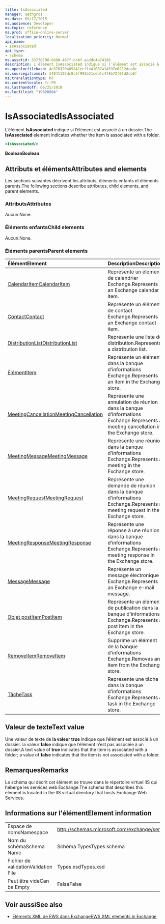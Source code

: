 ```yaml
---
title: IsAssociated
manager: sethgros
ms.date: 09/17/2015
ms.audience: Developer
ms.topic: reference
ms.prod: office-online-server
localization_priority: Normal
api_name:
- IsAssociated
api_type:
- schema
ms.assetid: 637f0798-6680-487f-bcbf-aaddc4a74186
description: L’élément IsAssociated indique si l’élément est associé à un dossier.
ms.openlocfilehash: 4e376320489841ecf1b41087a14597e0212dea8c
ms.sourcegitcommit: 34041125dc8c5f993b21cebfc4f8b72f0fd2cb6f
ms.translationtype: MT
ms.contentlocale: fr-FR
ms.lasthandoff: 06/25/2018
ms.locfileid: "19828004"
---
```

# <a name="isassociated"></a><span data-ttu-id="7e6d3-103">IsAssociated</span><span class="sxs-lookup"><span data-stu-id="7e6d3-103">IsAssociated</span></span>

<span data-ttu-id="7e6d3-104">L’élément **IsAssociated** indique si l’élément est associé à un dossier.</span><span class="sxs-lookup"><span data-stu-id="7e6d3-104">The **IsAssociated** element indicates whether the item is associated with a folder.</span></span> 
  
```XML
<IsAssociated/>
```

 <span data-ttu-id="7e6d3-105">**Boolean**</span><span class="sxs-lookup"><span data-stu-id="7e6d3-105">**Boolean**</span></span>
## <a name="attributes-and-elements"></a><span data-ttu-id="7e6d3-106">Attributs et éléments</span><span class="sxs-lookup"><span data-stu-id="7e6d3-106">Attributes and elements</span></span>

<span data-ttu-id="7e6d3-107">Les sections suivantes décrivent les attributs, éléments enfants et éléments parents.</span><span class="sxs-lookup"><span data-stu-id="7e6d3-107">The following sections describe attributes, child elements, and parent elements.</span></span>
  
### <a name="attributes"></a><span data-ttu-id="7e6d3-108">Attributs</span><span class="sxs-lookup"><span data-stu-id="7e6d3-108">Attributes</span></span>

<span data-ttu-id="7e6d3-109">Aucun.</span><span class="sxs-lookup"><span data-stu-id="7e6d3-109">None.</span></span>
  
### <a name="child-elements"></a><span data-ttu-id="7e6d3-110">Éléments enfants</span><span class="sxs-lookup"><span data-stu-id="7e6d3-110">Child elements</span></span>

<span data-ttu-id="7e6d3-111">Aucun.</span><span class="sxs-lookup"><span data-stu-id="7e6d3-111">None.</span></span>
  
### <a name="parent-elements"></a><span data-ttu-id="7e6d3-112">Éléments parents</span><span class="sxs-lookup"><span data-stu-id="7e6d3-112">Parent elements</span></span>

|<span data-ttu-id="7e6d3-113">**Élément**</span><span class="sxs-lookup"><span data-stu-id="7e6d3-113">**Element**</span></span>|<span data-ttu-id="7e6d3-114">**Description**</span><span class="sxs-lookup"><span data-stu-id="7e6d3-114">**Description**</span></span>|
|:-----|:-----|
|[<span data-ttu-id="7e6d3-115">CalendarItem</span><span class="sxs-lookup"><span data-stu-id="7e6d3-115">CalendarItem</span></span>](calendaritem.md) <br/> |<span data-ttu-id="7e6d3-116">Représente un élément de calendrier Exchange.</span><span class="sxs-lookup"><span data-stu-id="7e6d3-116">Represents an Exchange calendar item.</span></span>  <br/> |
|[<span data-ttu-id="7e6d3-117">Contact</span><span class="sxs-lookup"><span data-stu-id="7e6d3-117">Contact</span></span>](contact.md) <br/> |<span data-ttu-id="7e6d3-118">Représente un élément de contact Exchange.</span><span class="sxs-lookup"><span data-stu-id="7e6d3-118">Represents an Exchange contact item.</span></span>  <br/> |
|[<span data-ttu-id="7e6d3-119">DistributionList</span><span class="sxs-lookup"><span data-stu-id="7e6d3-119">DistributionList</span></span>](distributionlist.md) <br/> |<span data-ttu-id="7e6d3-120">Représente une liste de distribution.</span><span class="sxs-lookup"><span data-stu-id="7e6d3-120">Represents a distribution list.</span></span>  <br/> |
|[<span data-ttu-id="7e6d3-121">Élément</span><span class="sxs-lookup"><span data-stu-id="7e6d3-121">Item</span></span>](item.md) <br/> |<span data-ttu-id="7e6d3-122">Représente un élément dans la banque d'informations Exchange.</span><span class="sxs-lookup"><span data-stu-id="7e6d3-122">Represents an item in the Exchange store.</span></span>  <br/> |
|[<span data-ttu-id="7e6d3-123">MeetingCancellation</span><span class="sxs-lookup"><span data-stu-id="7e6d3-123">MeetingCancellation</span></span>](meetingcancellation.md) <br/> |<span data-ttu-id="7e6d3-124">Représente une annulation de réunion dans la banque d'informations Exchange.</span><span class="sxs-lookup"><span data-stu-id="7e6d3-124">Represents a meeting cancellation in the Exchange store.</span></span>  <br/> |
|[<span data-ttu-id="7e6d3-125">MeetingMessage</span><span class="sxs-lookup"><span data-stu-id="7e6d3-125">MeetingMessage</span></span>](meetingmessage.md) <br/> |<span data-ttu-id="7e6d3-126">Représente une réunion dans la banque d'informations Exchange.</span><span class="sxs-lookup"><span data-stu-id="7e6d3-126">Represents a meeting in the Exchange store.</span></span>  <br/> |
|[<span data-ttu-id="7e6d3-127">MeetingRequest</span><span class="sxs-lookup"><span data-stu-id="7e6d3-127">MeetingRequest</span></span>](meetingrequest.md) <br/> |<span data-ttu-id="7e6d3-128">Représente une demande de réunion dans la banque d'informations Exchange.</span><span class="sxs-lookup"><span data-stu-id="7e6d3-128">Represents a meeting request in the Exchange store.</span></span>  <br/> |
|[<span data-ttu-id="7e6d3-129">MeetingResponse</span><span class="sxs-lookup"><span data-stu-id="7e6d3-129">MeetingResponse</span></span>](meetingresponse.md) <br/> |<span data-ttu-id="7e6d3-130">Représente une réponse à une réunion dans la banque d'informations Exchange.</span><span class="sxs-lookup"><span data-stu-id="7e6d3-130">Represents a meeting response in the Exchange store.</span></span>  <br/> |
|[<span data-ttu-id="7e6d3-131">Message</span><span class="sxs-lookup"><span data-stu-id="7e6d3-131">Message</span></span>](message-ex15websvcsotherref.md) <br/> |<span data-ttu-id="7e6d3-132">Représente un message électronique Exchange.</span><span class="sxs-lookup"><span data-stu-id="7e6d3-132">Represents an Exchange e-mail message.</span></span>  <br/> |
|[<span data-ttu-id="7e6d3-133">Objet postItem</span><span class="sxs-lookup"><span data-stu-id="7e6d3-133">PostItem</span></span>](postitem.md) <br/> |<span data-ttu-id="7e6d3-134">Représente un élément de publication dans la banque d’informations Exchange.</span><span class="sxs-lookup"><span data-stu-id="7e6d3-134">Represents a post item in the Exchange store.</span></span>  <br/> |
|[<span data-ttu-id="7e6d3-135">RemoveItem</span><span class="sxs-lookup"><span data-stu-id="7e6d3-135">RemoveItem</span></span>](removeitem.md) <br/> |<span data-ttu-id="7e6d3-136">Supprime un élément de la banque d'informations Exchange.</span><span class="sxs-lookup"><span data-stu-id="7e6d3-136">Removes an item from the Exchange store.</span></span>  <br/> |
|[<span data-ttu-id="7e6d3-137">Tâche</span><span class="sxs-lookup"><span data-stu-id="7e6d3-137">Task</span></span>](task.md) <br/> |<span data-ttu-id="7e6d3-138">Représente une tâche dans la banque d'informations Exchange.</span><span class="sxs-lookup"><span data-stu-id="7e6d3-138">Represents a task in the Exchange store.</span></span>  <br/> |
   
## <a name="text-value"></a><span data-ttu-id="7e6d3-139">Valeur de texte</span><span class="sxs-lookup"><span data-stu-id="7e6d3-139">Text value</span></span>

<span data-ttu-id="7e6d3-140">Une valeur de texte de **la valeur true** indique que l’élément est associé à un dossier. la valeur **false** indique que l’élément n’est pas associée à un dossier.</span><span class="sxs-lookup"><span data-stu-id="7e6d3-140">A text value of **true** indicates that the item is associated with a folder; a value of **false** indicates that the item is not associated with a folder.</span></span> 
  
## <a name="remarks"></a><span data-ttu-id="7e6d3-141">Remarques</span><span class="sxs-lookup"><span data-stu-id="7e6d3-141">Remarks</span></span>

<span data-ttu-id="7e6d3-142">Le schéma qui décrit cet élément se trouve dans le répertoire virtuel IIS qui héberge les services web Exchange.</span><span class="sxs-lookup"><span data-stu-id="7e6d3-142">The schema that describes this element is located in the IIS virtual directory that hosts Exchange Web Services.</span></span>
  
## <a name="element-information"></a><span data-ttu-id="7e6d3-143">Informations sur l'élément</span><span class="sxs-lookup"><span data-stu-id="7e6d3-143">Element information</span></span>

|||
|:-----|:-----|
|<span data-ttu-id="7e6d3-144">Espace de noms</span><span class="sxs-lookup"><span data-stu-id="7e6d3-144">Namespace</span></span>  <br/> |http://schemas.microsoft.com/exchange/services/2006/types  <br/> |
|<span data-ttu-id="7e6d3-145">Nom du schéma</span><span class="sxs-lookup"><span data-stu-id="7e6d3-145">Schema Name</span></span>  <br/> |<span data-ttu-id="7e6d3-146">Schéma Types</span><span class="sxs-lookup"><span data-stu-id="7e6d3-146">Types schema</span></span>  <br/> |
|<span data-ttu-id="7e6d3-147">Fichier de validation</span><span class="sxs-lookup"><span data-stu-id="7e6d3-147">Validation File</span></span>  <br/> |<span data-ttu-id="7e6d3-148">Types.xsd</span><span class="sxs-lookup"><span data-stu-id="7e6d3-148">Types.xsd</span></span>  <br/> |
|<span data-ttu-id="7e6d3-149">Peut être vide</span><span class="sxs-lookup"><span data-stu-id="7e6d3-149">Can be Empty</span></span>  <br/> |<span data-ttu-id="7e6d3-150">False</span><span class="sxs-lookup"><span data-stu-id="7e6d3-150">False</span></span>  <br/> |
   
## <a name="see-also"></a><span data-ttu-id="7e6d3-151">Voir aussi</span><span class="sxs-lookup"><span data-stu-id="7e6d3-151">See also</span></span>



- [<span data-ttu-id="7e6d3-152">Éléments XML de EWS dans Exchange</span><span class="sxs-lookup"><span data-stu-id="7e6d3-152">EWS XML elements in Exchange</span></span>](ews-xml-elements-in-exchange.md)

